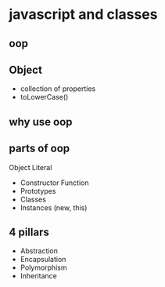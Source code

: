 # javascript and classes

## oop

## Object

- collection of properties
- toLowerCase()

## why use oop

## parts of oop
Object Literal

- Constructor Function
- Prototypes
- Classes
- Instances (new, this)

## 4 pillars

- Abstraction
- Encapsulation
- Polymorphism
- Inheritance

